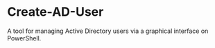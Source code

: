 # Create-AD-User
A tool for managing Active Directory users via a graphical interface on PowerShell.

